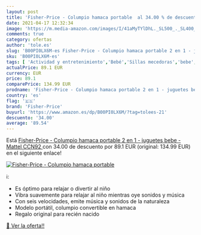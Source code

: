```yaml
---
layout: post
title: 'Fisher-Price - Columpio hamaca portable  al 34.00 % de descuento'
date: 2021-04-17 12:32:34
image: 'https://m.media-amazon.com/images/I/41aMyTYlDhL._SL500_._SL400_.jpg'
comments: true
category: ofertas
author: 'tole.es'
slug: 'B00PI0LX6M-es Fisher-Price - Columpio hamaca portable 2 en 1 - juguetes...'
sku: 'B00PI0LX6M-es'
tags: [ 'Actividad y entretenimiento','Bebé','Sillas mecedoras','bebe','fisher-price', ]
actualPrice: 89.1 EUR
currency: EUR
price: 89.1
comparePrice: 134.99 EUR
prodname: 'Fisher-Price - Columpio hamaca portable 2 en 1 - juguetes bebe -  Mattel CCN92 '
country: 'es'
flag: '🇪🇸'
brand: 'Fisher-Price'
buyurl: 'https://www.amazon.es/dp/B00PI0LX6M/?tag=tolees-21'
descuento: '34.00'
average: '89.54'
---
```


Está [Fisher-Price - Columpio hamaca portable 2 en 1 - juguetes bebe -  Mattel CCN92 ](https://www.amazon.es/dp/B00PI0LX6M/?tag=tolees-21) con 34.00 de descuento por 89.1 EUR (original: 134.99 EUR) en el siguiente enlace!

[![Fisher-Price - Columpio hamaca portable ](https://m.media-amazon.com/images/I/41aMyTYlDhL._SL500_._SL400_.jpg)](https://www.amazon.es/dp/B00PI0LX6M/?tag=tolees-21)

ℹ️:

- Es óptimo para relajar o divertir al niño
- Vibra suavemente para relajar al niño mientras oye sonidos y música
- Con seis velocidades, emite música y sonidos de la naturaleza
- Modelo portátil, columpio convertible en hamaca
- Regalo original para recién nacido

[🛒 Ver la oferta!!](https://www.amazon.es/dp/B00PI0LX6M/?tag=tolees-21)
